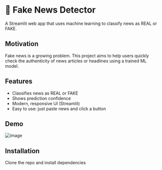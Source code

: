# 📰 Fake News Detector

A Streamlit web app that uses machine learning to classify news as REAL or FAKE.

## Motivation

Fake news is a growing problem. This project aims to help users quickly check the authenticity of news articles or headlines using a trained ML model.

## Features

- Classifies news as REAL or FAKE
- Shows prediction confidence
- Modern, responsive UI (Streamlit)
- Easy to use: just paste news and click a button


## Demo

![image](https://github.com/user-attachments/assets/80a89de1-e019-41a1-be3a-63a576f0d680)


## Installation

Clone the repo and install dependencies
